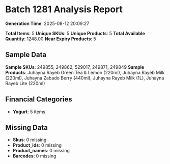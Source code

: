 # Batch 1281 Analysis Report

**Generation Time**: 2025-08-12 20:09:27

**Total Items**: 5
**Unique SKUs**: 5
**Unique Products**: 5
**Total Available Quantity**: 1248.00
**Near Expiry Products**: 5

## Sample Data
**Sample SKUs**: 249855, 249862, 529017, 249871, 249849
**Sample Products**: Juhayna Rayeb Green Tea & Lemon (220ml), Juhayna Rayeb Milk (220ml), Juhayna Zabado Berry (440ml), Juhayna Rayeb Milk (1L), Juhayna Rayeb Lite (220ml)

## Financial Categories
- **Yogurt**: 5 items

## Missing Data
- **Skus**: 0 missing
- **Product_ids**: 0 missing
- **Product_names**: 0 missing
- **Barcodes**: 0 missing
